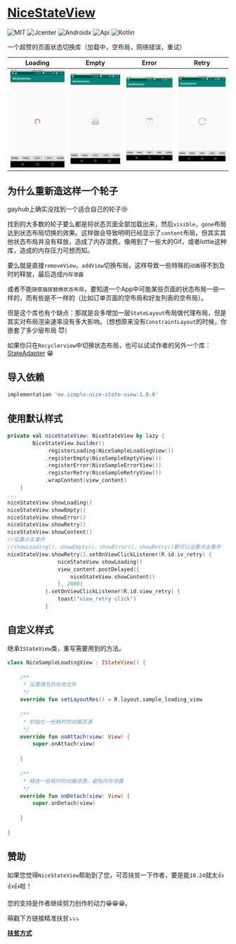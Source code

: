 # **[NiceStateView](https://github.com/simplepeng/NiceStateView)**

![MIT](https://img.shields.io/badge/License-MIT-orange?style=flat-square)  ![Jcenter](https://img.shields.io/badge/Jcenter-1.0.0-brightgreen?style=flat-square)  ![Androidx](https://img.shields.io/badge/Androidx-Yes-blue?style=flat-square)  ![Api](https://img.shields.io/badge/Api-14+-blueviolet?style=flat-square)  ![Kotlin](https://img.shields.io/badge/Kotlin-Yes-ff6984?style=flat-square)

一个超赞的页面状态切换库（加载中，空布局，网络错误，重试）

| Loading | Empty | Error | Retry |
| ------- | ----- | ----- | ----- |
| ![](images/img_loading.png) | ![](images/img_empty.png) | ![](images/img_error.png) | ![](images/img_retry.png) |

## 为什么重新造这样一个轮子

gayhub上确实没找到一个适合自己的轮子😢

找到的大多数的轮子要么都是将状态页面全部加载出来，然后`visible`，`gone`布局达到状态布局切换的效果。这样做会导致明明已经显示了`content`布局，但其实其他状态布局并没有释放，造成了内存浪费。像用到了一些大的Gif，或者lottie这种库，造成的内存压力可想而知。

要么就是直接`removeView`，`addView`切换布局，这样导致一些特殊的`动画`得不到及时的释放，最后造成`内存泄露`

或者不能`随意插拔替换状态布局`，要知道一个App中可能某些页面的状态布局一些一样的，而有些是不一样的（比如订单页面的空布局和好友列表的空布局）。

但是这个库也有个缺点：那就是会多增加一层`StateLayout`布局做代理布局，但是其实对布局渲染速率没有多大影响。（想想原来没有`ConstraintLayout`的时候，你嵌套了多少层布局 😈）

如果你只在`Recyclerview`中切换状态布局，也可以试试作者的另外一个库：[StateAdapter](https://github.com/simplepeng/StateAdapter) 😁

## 导入依赖

```groovy
implementation 'me.simple:nice-state-view:1.0.0'
```

## 使用默认样式

```kotlin
private val niceStateView: NiceStateView by lazy {
        NiceStateView.builder()
            .registerLoading(NiceSampleLoadingView())
            .registerEmpty(NiceSampleEmptyView())
            .registerError(NiceSampleErrorView())
            .registerRetry(NiceSampleRetryView())
            .wrapContent(view_content)
    }
...
niceStateView.showLoading()
niceStateView.showEmpty()
niceStateView.showError()
niceStateView.showRetry()
niceStateView.showContent()
//设置点击事件
//showLoading()，showEmpty()，showError()，showRetry()都可以设置点击事件
niceStateView.showRetry().setOnViewClickListener(R.id.iv_retry) {
                niceStateView.showLoading()
                view_content.postDelayed({
                    niceStateView.showContent()
                }, 2000)
            }.setOnViewClickListener(R.id.view_retry) {
                toast("view_retry click")
            }
```

## 自定义样式

继承`IStateView`类，重写需要用到的方法。

```kotlin
class NiceSampleLoadingView : IStateView() {

    /**
     * 设置填充的布局文件
     */
    override fun setLayoutRes() = R.layout.sample_loading_view

    /**
     * 初始化一些耗时的动画资源
     */
    override fun onAttach(view: View) {
        super.onAttach(view)

    }

    /**
     * 释放一些耗时的动画资源，避免内存泄露
     */
    override fun onDetach(view: View) {
        super.onDetach(view)

    }

}
```

## 赞助

如果您觉得`NiceStateView`帮助到了您，可否扶贫一下作者，要是能`10.24`就太👍👍👍啦！

您的支持是作者继续努力创作的动力😁😁😁。

萌戳下方链接精准扶贫⤵️⤵️⤵️

**[扶贫方式](https://simplepeng.github.io/merge_pay_code/)**

